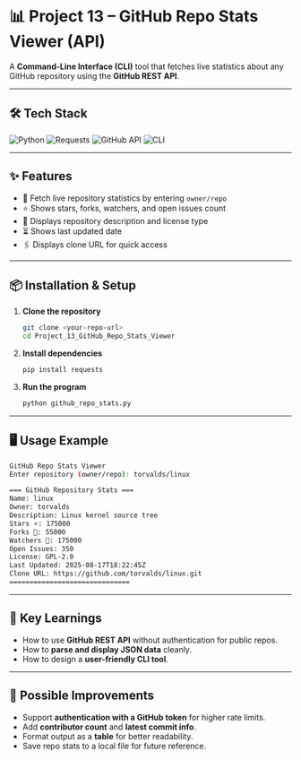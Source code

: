 # 📊 Project 13 – GitHub Repo Stats Viewer (API)

A **Command-Line Interface (CLI)** tool that fetches live statistics about any GitHub repository using the **GitHub REST API**.

---

## 🛠️ Tech Stack
![Python](https://img.shields.io/badge/Python-3.10+-blue?logo=python)
![Requests](https://img.shields.io/badge/Requests-HTTP%20Client-green)
![GitHub API](https://img.shields.io/badge/API-GitHub%20REST%20API-black?logo=github)
![CLI](https://img.shields.io/badge/Interface-Command%20Line-lightgrey)

---

## ✨ Features
- 🔎 Fetch live repository statistics by entering `owner/repo`
- ⭐ Shows stars, forks, watchers, and open issues count
- 📄 Displays repository description and license type
- ⏳ Shows last updated date
- 🖇️ Displays clone URL for quick access

---

## 📦 Installation & Setup

1. **Clone the repository**
   ```bash
   git clone <your-repo-url>
   cd Project_13_GitHub_Repo_Stats_Viewer
   ````

2. **Install dependencies**

   ```bash
   pip install requests
   ```

3. **Run the program**

   ```bash
   python github_repo_stats.py
   ```

---

## 🖥️ Usage Example

```bash
GitHub Repo Stats Viewer
Enter repository (owner/repo): torvalds/linux

=== GitHub Repository Stats ===
Name: linux
Owner: torvalds
Description: Linux kernel source tree
Stars ⭐: 175000
Forks 🍴: 55000
Watchers 👀: 175000
Open Issues: 350
License: GPL-2.0
Last Updated: 2025-08-17T18:22:45Z
Clone URL: https://github.com/torvalds/linux.git
==============================
```

---

## 🧠 Key Learnings

* How to use **GitHub REST API** without authentication for public repos.
* How to **parse and display JSON data** cleanly.
* How to design a **user-friendly CLI tool**.

---

## 🔮 Possible Improvements

* Support **authentication with a GitHub token** for higher rate limits.
* Add **contributor count** and **latest commit info**.
* Format output as a **table** for better readability.
* Save repo stats to a local file for future reference.

````
